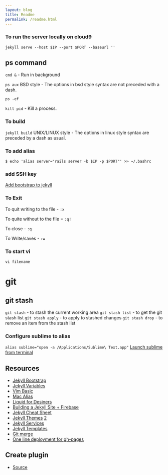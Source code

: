 ```yaml
---
layout: blog
title: Readme
permalink: /readme.html
---
```

### To run the server locally on cloud9
` jekyll serve --host $IP --port $PORT --baseurl '' `

## ps command

`cmd &` - Run in background

`ps aux` BSD style - The options in bsd style syntax are not preceded with a dash.

`ps -ef`

`kill pid` - Kill a process.

### To build
` jekyll build ` UNIX/LINUX style - The options in linux style syntax are preceded by a dash as usual.


### To add alias
`$ echo 'alias server="rails server -b $IP -p $PORT"' >> ~/.bashrc`


### add SSH key
[Add bootstrap to jekyll](http://stackoverflow.com/questions/28733425/adding-bootstrap-to-jekyll)


### To Exit
To quit writing to the file - `:x`

To quite without to the file = `:q!`

To close - `:q`

To Write/saves - `:w`

### To start vi
` vi filename `


# git

## git stash
`git stash` - to stash the current working area
`git stash list` - to get the git stash list
`git stash apply` - to apply to stashed changes
`git stash drop` - to remove an item from the stash list

### Configure sublime to alias
`alias sublime="open -a /Applications/Sublime\ Text.app"`
[Launch sublime from terminal](http://ashleynolan.co.uk/blog/launching-sublime-from-the-terminal)


## Resources
* [Jekyll Bootstrap](https://github.com/plusjade/jekyll-bootstrap)
* [Jekyll Variables](https://jekyllrb.com/docs/variables/)
* [Vim Basic](https://www.cs.colostate.edu/helpdocs/vi.html)
* [Mac Alias](http://www.techradar.com/us/how-to/computing/apple/terminal-101-creating-aliases-for-commands-1305638)
* [Liquid for Desiners](https://github.com/Shopify/liquid/wiki/Liquid-for-Designers)
* [Building a Jekyll Site + Firebase](https://css-tricks.com/building-a-jekyll-site-part-1-of-3/)
* [Jekyll Cheat Sheet](http://cheat.jekyll.tips/)
* [Jekyll Themes](http://jekyllthemes.io/) [2](https://mademistakes.com/work/jekyll-themes/)
* [Jekyll Services](http://jekyll.tips/services/)
* [Jekyll Templates](http://jekyll.tips/templates/)
* [Git merge](http://oli.jp/2011/github-pages-workflow/)
* [One line deployment for gh-pages](http://www.damian.oquanta.info/posts/one-line-deployment-of-your-site-to-gh-pages.html)

## Create plugin
* [Source](https://tuananh.org/2014/08/04/writing-your-first-jekyll-plugin/)
